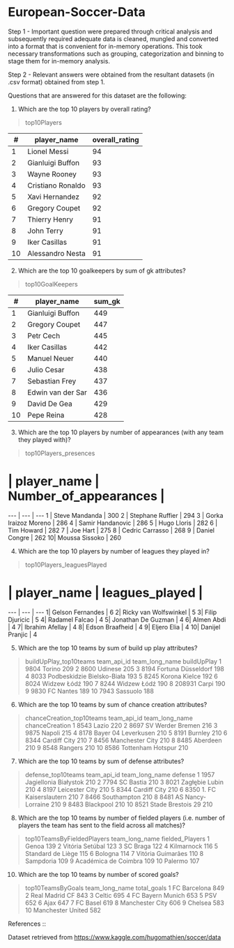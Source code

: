 # European-Soccer-Data

Step 1 - Important question were prepared through critical analysis and subsequently required adequate data is cleaned, mungled and converted into a format that is convenient for in-memory operations. This took necessary transformations such as grouping, categorization and binning to stage them for in-memory analysis.

Step 2 -  Relevant answers were obtained from the resultant datasets (in .csv format) obtained from step 1.

Questions that are answered for this dataset are the following:

1. Which are the top 10 players by overall rating?
> top10Players

#| player_name | overall_rating | 
--- | --- | ---
1 |      Lionel Messi |  94
2 |  Gianluigi Buffon |  93
3 |      Wayne Rooney |  93
4 | Cristiano Ronaldo |  93
5 |    Xavi Hernandez |  92
6 |    Gregory Coupet |  92
7 |     Thierry Henry |  91
8 |        John Terry |  91
9 |     Iker Casillas |  91
10|  Alessandro Nesta |  91

2. Which are the top 10 goalkeepers by sum of gk attributes?
> top10GoalKeepers

#| player_name | sum_gk | 
 --- | --- | ---
1 |  Gianluigi Buffon  |  449
2 |     Gregory Coupet |  447
3 |         Petr Cech  |  445
4 |    Iker Casillas   |  442
5 |      Manuel Neuer  |  440
6 |      Julio Cesar   |  438
7 |    Sebastian Frey  |  437
8 | Edwin van der Sar  |  436
9 |     David De Gea   |  429
10|        Pepe Reina  |  428

3. Which are the top 10 players by number of appearances (with any team they played with)?
> top10Players_presences

# | player_name | Number_of_appearances |
  --- | --- | ---
1 |        Steve Mandanda   |   300
2 |     Stephane Ruffier    |   294
3 | Gorka Iraizoz Moreno    |   286
4 |     Samir Handanovic    |   286
5 |          Hugo Lloris    |   282
6 |          Tim Howard     |   282
7 |             Joe Hart    |   275
8 |      Cedric Carrasso    |   268
9 |        Daniel Congre    |   262
10|       Moussa Sissoko    |   260

4. Which are the top 10 players by number of leagues they played in?
> top10Players_leaguesPlayed

# | player_name | leagues_played  |
  --- | --- | ---
1|       Gelson Fernandes  |   6
2|  Ricky van Wolfswinkel  |   5
3|         Filip Djuricic  |   5
4|        Radamel Falcao   |   4
5|     Jonathan De Guzman  |   4
6|             Almen Abdi  |   4
7|       Ibrahim Afellay   |   4
8|        Edson Braafheid  |   4
9|            Eljero Elia  |   4
10|       Danijel Pranjic  |   4

5. Which are the top 10 teams by sum of build up play attributes?
> buildUpPlay_top10teams
   team_api_id             team_long_name buildUpPlay
1         9804                     Torino         209
2         8600                    Udinese         205
3         8194         Fortuna Düsseldorf         198
4         8033 Podbeskidzie Bielsko-Biała         193
5         8245              Korona Kielce         192
6         8024                Widzew Łódź         190
7         8244                Widzew Łódź         190
8       208931                      Carpi         190
9         9830                  FC Nantes         189
10        7943                   Sassuolo         188

6. Which are the top 10 teams by sum of chance creation attributes?
> chanceCreation_top10teams
   team_api_id      team_long_name chanceCreation
1         8543               Lazio            220
2         8697    SV Werder Bremen            216
3         9875              Napoli            215
4         8178 Bayer 04 Leverkusen            210
5         8191             Burnley            210
6         8344        Cardiff City            210
7         8456     Manchester City            210
8         8485            Aberdeen            210
9         8548             Rangers            210
10        8586   Tottenham Hotspur            210


7. Which are the top 10 teams by sum of defense attributes?
> defense_top10teams
   team_api_id        team_long_name defense
1         1957 Jagiellonia Białystok     210
2         7794             SC Bastia     210
3         8021        Zagłębie Lubin     210
4         8197        Leicester City     210
5         8344          Cardiff City     210
6         8350  1. FC Kaiserslautern     210
7         8466           Southampton     210
8         8481     AS Nancy-Lorraine     210
9         8483             Blackpool     210
10        8521     Stade Brestois 29     210


8. Which are the top 10 teams by number of fielded players (i.e. number of players the team has sent to the field across all matches)?
> top10TeamsByFieldedPlayers
         team_long_name fielded_Players
1                 Genoa             139
2       Vitória Setúbal             123
3              SC Braga             122
4            Kilmarnock             116
5     Standard de Liège             115
6               Bologna             114
7     Vitória Guimarães             110
8             Sampdoria             109
9  Académica de Coimbra             109
10              Palermo             107

10. Which are the top 10 teams by number of scored goals?
> top10TeamsByGoals
      team_long_name total_goals
1       FC Barcelona         849
2     Real Madrid CF         843
3             Celtic         695
4   FC Bayern Munich         653
5                PSV         652
6               Ajax         647
7           FC Basel         619
8    Manchester City         606
9            Chelsea         583
10 Manchester United         582


References :: 

Dataset retrieved from https://www.kaggle.com/hugomathien/soccer/data
